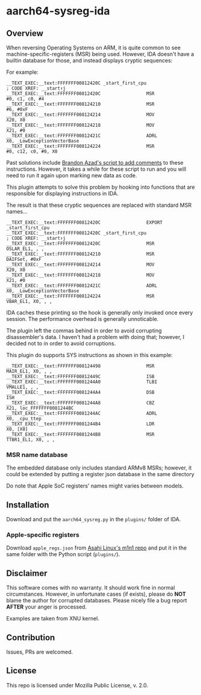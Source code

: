 # aarch64-sysreg-ida

## Overview
When reversing Operating Systems on ARM, it is quite common to see machine-specific-registers (MSR) being used.
However, IDA doesn't have a builtin database for those, and instead displays cryptic sequences:

For example:
```
__TEXT_EXEC:__text:FFFFFFF00812420C _start_first_cpu                        ; CODE XREF: __start↑j
__TEXT_EXEC:__text:FFFFFFF00812420C                 MSR             #0, c1, c0, #4
__TEXT_EXEC:__text:FFFFFFF008124210                 MSR             #6, #0xF
__TEXT_EXEC:__text:FFFFFFF008124214                 MOV             X20, X0
__TEXT_EXEC:__text:FFFFFFF008124218                 MOV             X21, #0
__TEXT_EXEC:__text:FFFFFFF00812421C                 ADRL            X0, _LowExceptionVectorBase
__TEXT_EXEC:__text:FFFFFFF008124224                 MSR             #0, c12, c0, #0, X0
```

Past solutions include [Brandon Azad's script to add comments](https://gist.github.com/bazad/42054285391c6e0dcd0ede4b5f969ad2) to these instructions.
However, it takes a while for these script to run and you will need to run it again upon marking new data as code.

This plugin attempts to solve this problem by hooking into functions that are responsible for displaying instructions in IDA.

The result is that these cryptic sequences are replaced with standard MSR names...

```
__TEXT_EXEC:__text:FFFFFFF00812420C                 EXPORT _start_first_cpu
__TEXT_EXEC:__text:FFFFFFF00812420C _start_first_cpu                        ; CODE XREF: __start↑j
__TEXT_EXEC:__text:FFFFFFF00812420C                 MSR             OSLAR_EL1, , ,
__TEXT_EXEC:__text:FFFFFFF008124210                 MSR             DAIFSet, #0xF
__TEXT_EXEC:__text:FFFFFFF008124214                 MOV             X20, X0
__TEXT_EXEC:__text:FFFFFFF008124218                 MOV             X21, #0
__TEXT_EXEC:__text:FFFFFFF00812421C                 ADRL            X0, _LowExceptionVectorBase
__TEXT_EXEC:__text:FFFFFFF008124224                 MSR             VBAR_EL1, X0, , ,
```

IDA caches these printing so the hook is generally only invoked once every session.
The performance overhead is generally unnoticable.

The plugin left the commas behind in order to avoid corrupting disassembler's data.
I haven't had a problem with doing that; however, I decided not to in order to avoid corruptions.

This plugin do supports SYS instructions as shown in this example:

```
__TEXT_EXEC:__text:FFFFFFF008124498                 MSR             MAIR_EL1, X0, , ,
__TEXT_EXEC:__text:FFFFFFF00812449C                 ISB
__TEXT_EXEC:__text:FFFFFFF0081244A0                 TLBI            VMALLE1, , ,
__TEXT_EXEC:__text:FFFFFFF0081244A4                 DSB             ISH
__TEXT_EXEC:__text:FFFFFFF0081244A8                 CBZ             X21, loc_FFFFFFF0081244BC
__TEXT_EXEC:__text:FFFFFFF0081244AC                 ADRL            X0, _cpu_ttep
__TEXT_EXEC:__text:FFFFFFF0081244B4                 LDR             X0, [X0]
__TEXT_EXEC:__text:FFFFFFF0081244B8                 MSR             TTBR1_EL1, X0, , ,
```

### MSR name database
The embedded database only includes standard ARMv8 MSRs; however, it could be extended by putting a register json database in the same directory

Do note that Apple SoC registers' names might varies between models.

## Installation

Download and put the `aarch64_sysreg.py` in the `plugins/` folder of IDA.

### Apple-specific registers

Download `apple_regs.json` from [Asahi Linux's m1n1 repo](https://github.com/AsahiLinux/m1n1/blob/main/tools/apple_regs.json)
and put it in the same folder with the Python script (`plugins/`).

## Disclaimer

This software comes with no warranty. It should work fine in normal circumstances.
However, in unfortunate cases (if exists), please do **NOT** blame the author for corrupted databases.
Please nicely file a bug report **AFTER** your anger is processed.

Examples are taken from XNU kernel.

## Contribution

Issues, PRs are welcomed.

## License

This repo is licensed under Mozilla Public License, v. 2.0.
